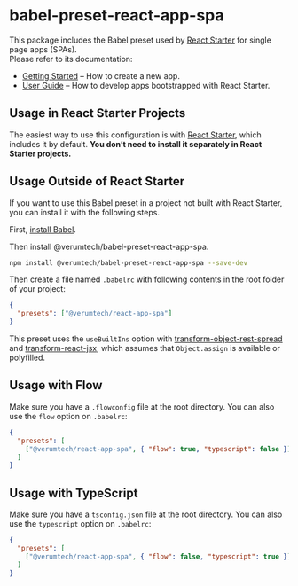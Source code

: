 # babel-preset-react-app-spa

This package includes the Babel preset used by [React Starter](https://github.com/verumtech/react-starter) for single page apps (SPAs).<br>
Please refer to its documentation:

- [Getting Started](https://react-starter.dev/docs/getting-started) – How to create a new app.
- [User Guide](https://react-starter.dev/) – How to develop apps bootstrapped with React Starter.

## Usage in React Starter Projects

The easiest way to use this configuration is with [React Starter](https://github.com/verumtech/react-starter), which includes it by default. **You don’t need to install it separately in React Starter projects.**

## Usage Outside of React Starter

If you want to use this Babel preset in a project not built with React Starter, you can install it with the following steps.

First, [install Babel](https://babeljs.io/docs/setup/).

Then install @verumtech/babel-preset-react-app-spa.

```sh
npm install @verumtech/babel-preset-react-app-spa --save-dev
```

Then create a file named `.babelrc` with following contents in the root folder of your project:

```json
{
  "presets": ["@verumtech/react-app-spa"]
}
```

This preset uses the `useBuiltIns` option with [transform-object-rest-spread](http://babeljs.io/docs/plugins/transform-object-rest-spread/) and [transform-react-jsx](http://babeljs.io/docs/plugins/transform-react-jsx/), which assumes that `Object.assign` is available or polyfilled.

## Usage with Flow

Make sure you have a `.flowconfig` file at the root directory. You can also use the `flow` option on `.babelrc`:

```json
{
  "presets": [
    ["@verumtech/react-app-spa", { "flow": true, "typescript": false }]
  ]
}
```

## Usage with TypeScript

Make sure you have a `tsconfig.json` file at the root directory. You can also use the `typescript` option on `.babelrc`:

```json
{
  "presets": [
    ["@verumtech/react-app-spa", { "flow": false, "typescript": true }]
  ]
}
```
